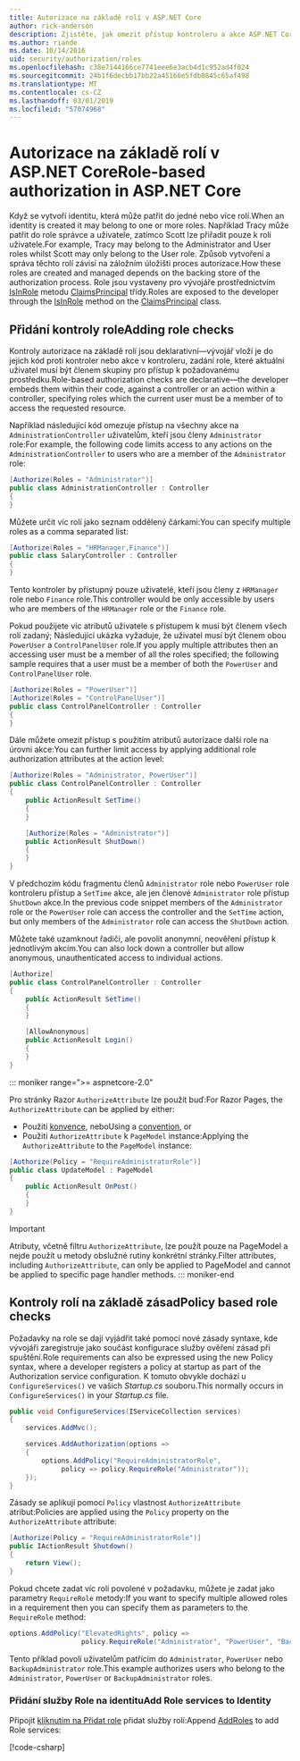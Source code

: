```yaml
---
title: Autorizace na základě rolí v ASP.NET Core
author: rick-anderson
description: Zjistěte, jak omezit přístup kontroleru a akce ASP.NET Core předáním role atribut Authorize.
ms.author: riande
ms.date: 10/14/2016
uid: security/authorization/roles
ms.openlocfilehash: c38e7144166ce7741eee6e3acb4d1c952ad4f024
ms.sourcegitcommit: 24b1f6decbb17bb22a45166e5fdb0845c65af498
ms.translationtype: MT
ms.contentlocale: cs-CZ
ms.lasthandoff: 03/01/2019
ms.locfileid: "57074968"
---
```

# <a name="role-based-authorization-in-aspnet-core"></a><span data-ttu-id="9ae8c-103">Autorizace na základě rolí v ASP.NET Core</span><span class="sxs-lookup"><span data-stu-id="9ae8c-103">Role-based authorization in ASP.NET Core</span></span>

<a name="security-authorization-role-based"></a>

<span data-ttu-id="9ae8c-104">Když se vytvoří identitu, která může patřit do jedné nebo více rolí.</span><span class="sxs-lookup"><span data-stu-id="9ae8c-104">When an identity is created it may belong to one or more roles.</span></span> <span data-ttu-id="9ae8c-105">Například Tracy může patřit do role správce a uživatele, zatímco Scott lze přiřadit pouze k roli uživatele.</span><span class="sxs-lookup"><span data-stu-id="9ae8c-105">For example, Tracy may belong to the Administrator and User roles whilst Scott may only belong to the User role.</span></span> <span data-ttu-id="9ae8c-106">Způsob vytvoření a správa těchto rolí závisí na záložním úložišti proces autorizace.</span><span class="sxs-lookup"><span data-stu-id="9ae8c-106">How these roles are created and managed depends on the backing store of the authorization process.</span></span> <span data-ttu-id="9ae8c-107">Role jsou vystaveny pro vývojáře prostřednictvím [IsInRole](/dotnet/api/system.security.principal.genericprincipal.isinrole) metodu [ClaimsPrincipal](/dotnet/api/system.security.claims.claimsprincipal) třídy.</span><span class="sxs-lookup"><span data-stu-id="9ae8c-107">Roles are exposed to the developer through the [IsInRole](/dotnet/api/system.security.principal.genericprincipal.isinrole) method on the [ClaimsPrincipal](/dotnet/api/system.security.claims.claimsprincipal) class.</span></span>

## <a name="adding-role-checks"></a><span data-ttu-id="9ae8c-108">Přidání kontroly role</span><span class="sxs-lookup"><span data-stu-id="9ae8c-108">Adding role checks</span></span>

<span data-ttu-id="9ae8c-109">Kontroly autorizace na základě rolí jsou deklarativní&mdash;vývojář vloží je do jejich kód proti kontroler nebo akce v kontroleru, zadání role, které aktuální uživatel musí být členem skupiny pro přístup k požadovanému prostředku.</span><span class="sxs-lookup"><span data-stu-id="9ae8c-109">Role-based authorization checks are declarative&mdash;the developer embeds them within their code, against a controller or an action within a controller, specifying roles which the current user must be a member of to access the requested resource.</span></span>

<span data-ttu-id="9ae8c-110">Například následující kód omezuje přístup na všechny akce na `AdministrationController` uživatelům, kteří jsou členy `Administrator` role:</span><span class="sxs-lookup"><span data-stu-id="9ae8c-110">For example, the following code limits access to any actions on the `AdministrationController` to users who are a member of the `Administrator` role:</span></span>

```csharp
[Authorize(Roles = "Administrator")]
public class AdministrationController : Controller
{
}
```

<span data-ttu-id="9ae8c-111">Můžete určit víc rolí jako seznam oddělený čárkami:</span><span class="sxs-lookup"><span data-stu-id="9ae8c-111">You can specify multiple roles as a comma separated list:</span></span>

```csharp
[Authorize(Roles = "HRManager,Finance")]
public class SalaryController : Controller
{
}
```

<span data-ttu-id="9ae8c-112">Tento kontroler by přístupný pouze uživatelé, kteří jsou členy z `HRManager` role nebo `Finance` role.</span><span class="sxs-lookup"><span data-stu-id="9ae8c-112">This controller would be only accessible by users who are members of the `HRManager` role or the `Finance` role.</span></span>

<span data-ttu-id="9ae8c-113">Pokud použijete víc atributů uživatele s přístupem k musí být členem všech rolí zadaný; Následující ukázka vyžaduje, že uživatel musí být členem obou `PowerUser` a `ControlPanelUser` role.</span><span class="sxs-lookup"><span data-stu-id="9ae8c-113">If you apply multiple attributes then an accessing user must be a member of all the roles specified; the following sample requires that a user must be a member of both the `PowerUser` and `ControlPanelUser` role.</span></span>

```csharp
[Authorize(Roles = "PowerUser")]
[Authorize(Roles = "ControlPanelUser")]
public class ControlPanelController : Controller
{
}
```

<span data-ttu-id="9ae8c-114">Dále můžete omezit přístup s použitím atributů autorizace další role na úrovni akce:</span><span class="sxs-lookup"><span data-stu-id="9ae8c-114">You can further limit access by applying additional role authorization attributes at the action level:</span></span>

```csharp
[Authorize(Roles = "Administrator, PowerUser")]
public class ControlPanelController : Controller
{
    public ActionResult SetTime()
    {
    }

    [Authorize(Roles = "Administrator")]
    public ActionResult ShutDown()
    {
    }
}
```

<span data-ttu-id="9ae8c-115">V předchozím kódu fragmentu členů `Administrator` role nebo `PowerUser` role kontroleru přístup a `SetTime` akce, ale jen členové `Administrator` role přístup `ShutDown` akce.</span><span class="sxs-lookup"><span data-stu-id="9ae8c-115">In the previous code snippet members of the `Administrator` role or the `PowerUser` role can access the controller and the `SetTime` action, but only members of the `Administrator` role can access the `ShutDown` action.</span></span>

<span data-ttu-id="9ae8c-116">Můžete také uzamknout řadiči, ale povolit anonymní, neověření přístup k jednotlivým akcím.</span><span class="sxs-lookup"><span data-stu-id="9ae8c-116">You can also lock down a controller but allow anonymous, unauthenticated access to individual actions.</span></span>

```csharp
[Authorize]
public class ControlPanelController : Controller
{
    public ActionResult SetTime()
    {
    }

    [AllowAnonymous]
    public ActionResult Login()
    {
    }
}
```

::: moniker range=">= aspnetcore-2.0"

<span data-ttu-id="9ae8c-117">Pro stránky Razor `AuthorizeAttribute` lze použít buď:</span><span class="sxs-lookup"><span data-stu-id="9ae8c-117">For Razor Pages, the `AuthorizeAttribute` can be applied by either:</span></span>

* <span data-ttu-id="9ae8c-118">Použití [konvence](xref:razor-pages/razor-pages-conventions#page-model-action-conventions), nebo</span><span class="sxs-lookup"><span data-stu-id="9ae8c-118">Using a [convention](xref:razor-pages/razor-pages-conventions#page-model-action-conventions), or</span></span>
* <span data-ttu-id="9ae8c-119">Použití `AuthorizeAttribute` k `PageModel` instance:</span><span class="sxs-lookup"><span data-stu-id="9ae8c-119">Applying the `AuthorizeAttribute` to the `PageModel` instance:</span></span>

```csharp
[Authorize(Policy = "RequireAdministratorRole")]
public class UpdateModel : PageModel
{
    public ActionResult OnPost()
    {
    }
}
```

> [!IMPORTANT]
> <span data-ttu-id="9ae8c-120">Atributy, včetně filtru `AuthorizeAttribute`, lze použít pouze na PageModel a nejde použít u metody obslužné rutiny konkrétní stránky.</span><span class="sxs-lookup"><span data-stu-id="9ae8c-120">Filter attributes, including `AuthorizeAttribute`, can only be applied to PageModel and cannot be applied to specific page handler methods.</span></span>
::: moniker-end


<a name="security-authorization-role-policy"></a>

## <a name="policy-based-role-checks"></a><span data-ttu-id="9ae8c-121">Kontroly rolí na základě zásad</span><span class="sxs-lookup"><span data-stu-id="9ae8c-121">Policy based role checks</span></span>

<span data-ttu-id="9ae8c-122">Požadavky na role se dají vyjádřit také pomocí nové zásady syntaxe, kde vývojáři zaregistruje jako součást konfigurace služby ověření zásad při spuštění.</span><span class="sxs-lookup"><span data-stu-id="9ae8c-122">Role requirements can also be expressed using the new Policy syntax, where a developer registers a policy at startup as part of the Authorization service configuration.</span></span> <span data-ttu-id="9ae8c-123">K tomuto obvykle dochází u `ConfigureServices()` ve vašich *Startup.cs* souboru.</span><span class="sxs-lookup"><span data-stu-id="9ae8c-123">This normally occurs in `ConfigureServices()` in your *Startup.cs* file.</span></span>

```csharp
public void ConfigureServices(IServiceCollection services)
{
    services.AddMvc();

    services.AddAuthorization(options =>
    {
        options.AddPolicy("RequireAdministratorRole",
             policy => policy.RequireRole("Administrator"));
    });
}
```

<span data-ttu-id="9ae8c-124">Zásady se aplikují pomocí `Policy` vlastnost `AuthorizeAttribute` atribut:</span><span class="sxs-lookup"><span data-stu-id="9ae8c-124">Policies are applied using the `Policy` property on the `AuthorizeAttribute` attribute:</span></span>

```csharp
[Authorize(Policy = "RequireAdministratorRole")]
public IActionResult Shutdown()
{
    return View();
}
```

<span data-ttu-id="9ae8c-125">Pokud chcete zadat víc rolí povolené v požadavku, můžete je zadat jako parametry `RequireRole` metody:</span><span class="sxs-lookup"><span data-stu-id="9ae8c-125">If you want to specify multiple allowed roles in a requirement then you can specify them as parameters to the `RequireRole` method:</span></span>

```csharp
options.AddPolicy("ElevatedRights", policy =>
                  policy.RequireRole("Administrator", "PowerUser", "BackupAdministrator"));
```

<span data-ttu-id="9ae8c-126">Tento příklad povolí uživatelům patřícím do `Administrator`, `PowerUser` nebo `BackupAdministrator` role.</span><span class="sxs-lookup"><span data-stu-id="9ae8c-126">This example authorizes users who belong to the `Administrator`, `PowerUser` or `BackupAdministrator` roles.</span></span>

### <a name="add-role-services-to-identity"></a><span data-ttu-id="9ae8c-127">Přidání služby Role na identitu</span><span class="sxs-lookup"><span data-stu-id="9ae8c-127">Add Role services to Identity</span></span>

<span data-ttu-id="9ae8c-128">Připojit [kliknutím na Přidat role](/dotnet/api/microsoft.aspnetcore.identity.identitybuilder.addroles#Microsoft_AspNetCore_Identity_IdentityBuilder_AddRoles__1) přidat služby rolí:</span><span class="sxs-lookup"><span data-stu-id="9ae8c-128">Append [AddRoles](/dotnet/api/microsoft.aspnetcore.identity.identitybuilder.addroles#Microsoft_AspNetCore_Identity_IdentityBuilder_AddRoles__1) to add Role services:</span></span>

[!code-csharp[](roles/samples/Startup.cs?name=snippet&highlight=7)]
